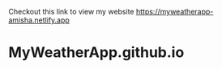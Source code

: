 Checkout this link to view my website
https://myweatherapp-amisha.netlify.app

# MyWeatherApp.github.io
